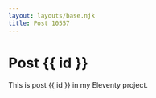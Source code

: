 ```yaml
---
layout: layouts/base.njk
title: Post 10557
---
```


# Post {{ id }}

This is post {{ id }} in my Eleventy project.
